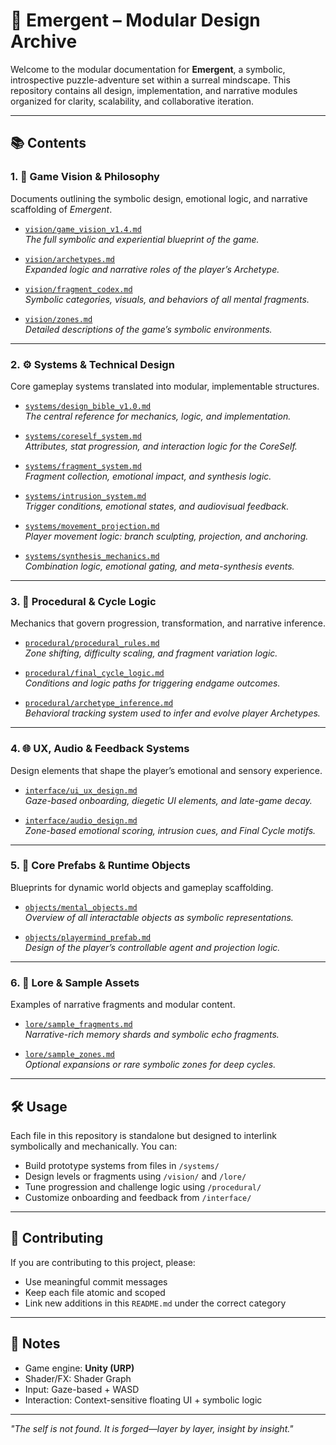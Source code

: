 # 🧠 Emergent – Modular Design Archive

Welcome to the modular documentation for **Emergent**, a symbolic, introspective puzzle-adventure set within a surreal mindscape. This repository contains all design, implementation, and narrative modules organized for clarity, scalability, and collaborative iteration.

---

## 📚 Contents

### 1. 🎨 Game Vision & Philosophy

Documents outlining the symbolic design, emotional logic, and narrative scaffolding of *Emergent*.

- [`vision/game_vision_v1.4.md`](vision/game_vision_v1.4.md)  
  *The full symbolic and experiential blueprint of the game.*

- [`vision/archetypes.md`](vision/archetypes.md)  
  *Expanded logic and narrative roles of the player’s Archetype.*

- [`vision/fragment_codex.md`](vision/fragment_codex.md)  
  *Symbolic categories, visuals, and behaviors of all mental fragments.*

- [`vision/zones.md`](vision/zones.md)  
  *Detailed descriptions of the game’s symbolic environments.*

---

### 2. ⚙️ Systems & Technical Design

Core gameplay systems translated into modular, implementable structures.

- [`systems/design_bible_v1.0.md`](systems/design_bible_v1.0.md)  
  *The central reference for mechanics, logic, and implementation.*

- [`systems/coreself_system.md`](systems/coreself_system.md)  
  *Attributes, stat progression, and interaction logic for the CoreSelf.*

- [`systems/fragment_system.md`](systems/fragment_system.md)  
  *Fragment collection, emotional impact, and synthesis logic.*

- [`systems/intrusion_system.md`](systems/intrusion_system.md)  
  *Trigger conditions, emotional states, and audiovisual feedback.*

- [`systems/movement_projection.md`](systems/movement_projection.md)  
  *Player movement logic: branch sculpting, projection, and anchoring.*

- [`systems/synthesis_mechanics.md`](systems/synthesis_mechanics.md)  
  *Combination logic, emotional gating, and meta-synthesis events.*

---

### 3. 🧩 Procedural & Cycle Logic

Mechanics that govern progression, transformation, and narrative inference.

- [`procedural/procedural_rules.md`](procedural/procedural_rules.md)  
  *Zone shifting, difficulty scaling, and fragment variation logic.*

- [`procedural/final_cycle_logic.md`](procedural/final_cycle_logic.md)  
  *Conditions and logic paths for triggering endgame outcomes.*

- [`procedural/archetype_inference.md`](procedural/archetype_inference.md)  
  *Behavioral tracking system used to infer and evolve player Archetypes.*

---

### 4. 🌐 UX, Audio & Feedback Systems

Design elements that shape the player’s emotional and sensory experience.

- [`interface/ui_ux_design.md`](interface/ui_ux_design.md)  
  *Gaze-based onboarding, diegetic UI elements, and late-game decay.*

- [`interface/audio_design.md`](interface/audio_design.md)  
  *Zone-based emotional scoring, intrusion cues, and Final Cycle motifs.*

---

### 5. 🧱 Core Prefabs & Runtime Objects

Blueprints for dynamic world objects and gameplay scaffolding.

- [`objects/mental_objects.md`](objects/mental_objects.md)  
  *Overview of all interactable objects as symbolic representations.*

- [`objects/playermind_prefab.md`](objects/playermind_prefab.md)  
  *Design of the player’s controllable agent and projection logic.*

---

### 6. 📜 Lore & Sample Assets

Examples of narrative fragments and modular content.

- [`lore/sample_fragments.md`](lore/sample_fragments.md)  
  *Narrative-rich memory shards and symbolic echo fragments.*

- [`lore/sample_zones.md`](lore/sample_zones.md)  
  *Optional expansions or rare symbolic zones for deep cycles.*

---

## 🛠 Usage

Each file in this repository is standalone but designed to interlink symbolically and mechanically. You can:

- Build prototype systems from files in `/systems/`  
- Design levels or fragments using `/vision/` and `/lore/`  
- Tune progression and challenge logic using `/procedural/`  
- Customize onboarding and feedback from `/interface/`  

---

## 🔄 Contributing

If you are contributing to this project, please:

- Use meaningful commit messages  
- Keep each file atomic and scoped  
- Link new additions in this `README.md` under the correct category

---

## 📌 Notes

- Game engine: **Unity (URP)**  
- Shader/FX: Shader Graph  
- Input: Gaze-based + WASD  
- Interaction: Context-sensitive floating UI + symbolic logic  

---

*"The self is not found. It is forged—layer by layer, insight by insight."*


